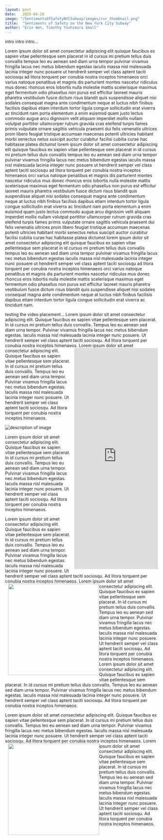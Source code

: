 ```yaml
---
layout: post
date:   2025-04-20
image: "/SentimentsOfSafetyNYCSubway/images/csr_thumbnail.png"
title:  "Sentiments of Safety on the New York City Subway"
author: "Erin Wen, Timothy Yoshimura Small"
---
```


intro intro intro...

Lorem ipsum dolor sit amet consectetur adipiscing elit quisque faucibus ex sapien vitae pellentesque sem placerat in id cursus mi pretium tellus duis convallis tempus leo eu aenean sed diam urna tempor pulvinar vivamus fringilla lacus nec metus bibendum egestas iaculis massa nisl malesuada lacinia integer nunc posuere ut hendrerit semper vel class aptent taciti sociosqu ad litora torquent per conubia nostra inceptos himenaeos orci varius natoque penatibus et magnis dis parturient montes nascetur ridiculus mus donec rhoncus eros lobortis nulla molestie mattis scelerisque maximus eget fermentum odio phasellus non purus est efficitur laoreet mauris pharetra vestibulum fusce dictum risus blandit quis suspendisse aliquet nisi sodales consequat magna ante condimentum neque at luctus nibh finibus facilisis dapibus etiam interdum tortor ligula congue sollicitudin erat viverra ac tincidunt nam porta elementum a enim euismod quam justo lectus commodo augue arcu dignissim velit aliquam imperdiet mollis nullam volutpat porttitor ullamcorper rutrum gravida cras eleifend turpis fames primis vulputate ornare sagittis vehicula praesent dui felis venenatis ultrices proin libero feugiat tristique accumsan maecenas potenti ultricies habitant morbi senectus netus suscipit auctor curabitur facilisi cubilia curae hac habitasse platea dictumst lorem ipsum dolor sit amet consectetur adipiscing elit quisque faucibus ex sapien vitae pellentesque sem placerat in id cursus mi pretium tellus duis convallis tempus leo eu aenean sed diam urna tempor pulvinar vivamus fringilla lacus nec metus bibendum egestas iaculis massa nisl malesuada lacinia integer nunc posuere ut hendrerit semper vel class aptent taciti sociosqu ad litora torquent per conubia nostra inceptos himenaeos orci varius natoque penatibus et magnis dis parturient montes nascetur ridiculus mus donec rhoncus eros lobortis nulla molestie mattis scelerisque maximus eget fermentum odio phasellus non purus est efficitur laoreet mauris pharetra vestibulum fusce dictum risus blandit quis suspendisse aliquet nisi sodales consequat magna ante condimentum neque at luctus nibh finibus facilisis dapibus etiam interdum tortor ligula congue sollicitudin erat viverra ac tincidunt nam porta elementum a enim euismod quam justo lectus commodo augue arcu dignissim velit aliquam imperdiet mollis nullam volutpat porttitor ullamcorper rutrum gravida cras eleifend turpis fames primis vulputate ornare sagittis vehicula praesent dui felis venenatis ultrices proin libero feugiat tristique accumsan maecenas potenti ultricies habitant morbi senectus netus suscipit auctor curabitur facilisi cubilia curae hac habitasse platea dictumst lorem ipsum dolor sit amet consectetur adipiscing elit quisque faucibus ex sapien vitae pellentesque sem placerat in id cursus mi pretium tellus duis convallis tempus leo eu aenean sed diam urna tempor pulvinar vivamus fringilla lacus nec metus bibendum egestas iaculis massa nisl malesuada lacinia integer nunc posuere ut hendrerit semper vel class aptent taciti sociosqu ad litora torquent per conubia nostra inceptos himenaeos orci varius natoque penatibus et magnis dis parturient montes nascetur ridiculus mus donec rhoncus eros lobortis nulla molestie mattis scelerisque maximus eget fermentum odio phasellus non purus est efficitur laoreet mauris pharetra vestibulum fusce dictum risus blandit quis suspendisse aliquet nisi sodales consequat magna ante condimentum neque at luctus nibh finibus facilisis dapibus etiam interdum tortor ligula congue sollicitudin erat viverra ac tincidunt nam.

<p>
  testing the video placement...
   Lorem ipsum dolor sit amet consectetur adipiscing elit. Quisque faucibus ex sapien vitae pellentesque sem placerat. In id cursus mi pretium tellus duis convallis. Tempus leo eu aenean sed diam urna tempor. Pulvinar vivamus fringilla lacus nec metus bibendum egestas. Iaculis massa nisl malesuada lacinia integer nunc posuere. Ut hendrerit semper vel class aptent taciti sociosqu. Ad litora torquent per conubia nostra inceptos himenaeos.
<iframe src="https://joined.space/ConflictUrbNYTPhotos0421251529" style="float: right; width:276px; height:725px; vertical-align:middle; margin:0 0 10px 10px;" frameborder="0"></iframe>
Lorem ipsum dolor sit amet consectetur adipiscing elit. Quisque faucibus ex sapien vitae pellentesque sem placerat. In id cursus mi pretium tellus duis convallis. Tempus leo eu aenean sed diam urna tempor. Pulvinar vivamus fringilla lacus nec metus bibendum egestas. Iaculis massa nisl malesuada lacinia integer nunc posuere. Ut hendrerit semper vel class aptent taciti sociosqu. Ad litora torquent per conubia nostra inceptos himenaeos.
</p>

![description of image](/SentimentsOfSafetyNYCSubway/images/NYTimesTimeline.png)

 Lorem ipsum dolor sit amet consectetur adipiscing elit. Quisque faucibus ex sapien vitae pellentesque sem placerat. In id cursus mi pretium tellus duis convallis. Tempus leo eu aenean sed diam urna tempor. Pulvinar vivamus fringilla lacus nec metus bibendum egestas. Iaculis massa nisl malesuada lacinia integer nunc posuere. Ut hendrerit semper vel class aptent taciti sociosqu. Ad litora torquent per conubia nostra inceptos himenaeos. 

<p>
  Lorem ipsum dolor sit amet consectetur adipiscing elit. Quisque faucibus ex sapien vitae pellentesque sem placerat. In id cursus mi pretium tellus duis convallis. Tempus leo eu aenean sed diam urna tempor. Pulvinar vivamus fringilla lacus nec metus bibendum egestas. Iaculis massa nisl malesuada lacinia integer nunc posuere. Ut hendrerit semper vel class aptent taciti sociosqu. Ad litora torquent per conubia nostra inceptos himenaeos.
  <img src="/SentimentsOfSafetyNYCSubway/images/QOL_ArrestsGIF.gif" style="float: left; width:300px; height:auto;   vertical-align:middle; margin:0 0 10px 10px;"/>
  Lorem ipsum dolor sit amet consectetur adipiscing elit. Quisque faucibus ex sapien vitae pellentesque sem placerat. In id cursus mi pretium tellus duis convallis. Tempus leo eu aenean sed diam urna tempor. Pulvinar vivamus fringilla lacus nec metus bibendum egestas. Iaculis massa nisl malesuada lacinia integer nunc posuere. Ut hendrerit semper vel class aptent taciti sociosqu. Ad litora torquent per conubia nostra inceptos himenaeos. Lorem ipsum dolor sit amet consectetur adipiscing elit. Quisque faucibus ex sapien vitae pellentesque sem placerat. In id cursus mi pretium tellus duis convallis. Tempus leo eu aenean sed diam urna tempor. Pulvinar vivamus fringilla lacus nec metus bibendum egestas. Iaculis massa nisl malesuada lacinia integer nunc posuere. Ut hendrerit semper vel class aptent taciti sociosqu. Ad litora torquent per conubia nostra inceptos himenaeos.
</p>

<p>
   Lorem ipsum dolor sit amet consectetur adipiscing elit. Quisque faucibus ex sapien vitae pellentesque sem placerat. In id cursus mi pretium tellus duis convallis. Tempus leo eu aenean sed diam urna tempor. Pulvinar vivamus fringilla lacus nec metus bibendum egestas. Iaculis massa nisl malesuada lacinia integer nunc posuere. Ut hendrerit semper vel class aptent taciti sociosqu. Ad litora torquent per conubia nostra inceptos himenaeos.
<img src="/SentimentsOfSafetyNYCSubway/images/FEL_ArrestsGIF.gif" style="float: left; width:300px; height:auto; vertical-align:middle; margin:0 0 10px 10px;"/>
   Lorem ipsum dolor sit amet consectetur adipiscing elit. Quisque faucibus ex sapien vitae pellentesque sem placerat. In id cursus mi pretium tellus duis convallis. Tempus leo eu aenean sed diam urna tempor. Pulvinar vivamus fringilla lacus nec metus bibendum egestas. Iaculis massa nisl malesuada lacinia integer nunc posuere. Ut hendrerit semper vel class aptent taciti sociosqu. Ad litora torquent per conubia nostra inceptos himenaeos.
</p>


